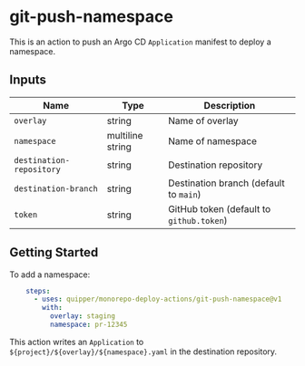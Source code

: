 # git-push-namespace

This is an action to push an Argo CD `Application` manifest to deploy a namespace.


## Inputs

Name | Type | Description
-----|------|------------
`overlay` | string | Name of overlay
`namespace` | multiline string | Name of namespace
`destination-repository` | string | Destination repository
`destination-branch` | string | Destination branch (default to `main`)
`token` | string | GitHub token (default to `github.token`)


## Getting Started

To add a namespace:

```yaml
    steps:
      - uses: quipper/monorepo-deploy-actions/git-push-namespace@v1
        with:
          overlay: staging
          namespace: pr-12345
```

This action writes an `Application` to `${project}/${overlay}/${namespace}.yaml` in the destination repository.
